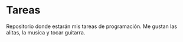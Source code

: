 # Tareas
Repositorio donde estarán mis tareas de programación.
Me gustan las alitas, la musica y tocar guitarra.
